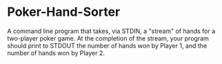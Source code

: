 # Poker-Hand-Sorter
A command line program that takes, via STDIN, a "stream" of hands for a two-player poker game. At the completion of the stream, your program should print to STDOUT the number of hands won by Player 1, and the number of hands won by Player 2.
